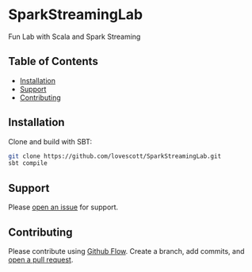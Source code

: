 # SparkStreamingLab
Fun Lab with Scala and Spark Streaming

## Table of Contents

- [Installation](#installation)
- [Support](#support)
- [Contributing](#contributing)

## Installation

Clone and build with SBT:

```sh
git clone https://github.com/lovescott/SparkStreamingLab.git
sbt compile
```


## Support

Please [open an issue](https://github.com/fraction/readme-boilerplate/issues/new) for support.

## Contributing

Please contribute using [Github Flow](https://guides.github.com/introduction/flow/). Create a branch, add commits, and [open a pull request](https://github.com/lovescott/SparkStreamingLab/compare).
